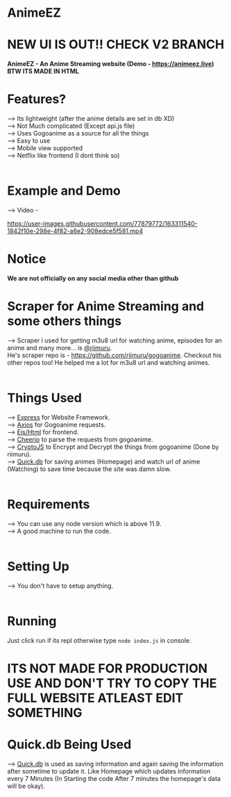 # AnimeEZ
# NEW UI IS OUT!! CHECK V2 BRANCH
**AnimeEZ - An Anime Streaming website (Demo - https://animeez.live) BTW ITS MADE IN HTML** <br>
# Features?
--> Its lightweight (after the anime details are set in db XD) <br>
--> Not Much complicated (Except api.js file) <br>
--> Uses Gogoanime as a source for all the things <br>
--> Easy to use <br>
--> Mobile view supported <br>
--> Netflix like frontend (I dont think so) <br> <br> 

# Example and Demo
--> Video - 

https://user-images.githubusercontent.com/77879772/163311540-1842f10e-298e-4f82-a6e2-908edce5f581.mp4



# Notice 
**We are not officially on any social media other than github** <br>

# Scraper for Anime Streaming and some others things
--> Scraper i used for getting m3u8 url for watching anime, episodes for an anime and many more... is [@riimuru](https://github.com/riimuru).   
He's scraper repo is - https://github.com/riimuru/gogoanime. Checkout his other repos too! He helped me a lot for m3u8 url and watching animes. <br> <br> 

# Things Used
--> [Express](https://expressjs.com/en/starter/installing.html) for Website Framework. <br> 
--> [Axios](https://axios-http.com/docs/intro) for Gogoanime requests. <br> 
--> [Ejs/Html](https://ejs.co/#docs) for frontend. <br> 
--> [Cheerio](https://cheerio.js.org/) to parse the requests from gogoanime. <br> 
--> [CryptoJS](https://github.com/brix/crypto-js#readme) to Encrypt and Decrypt the things from gogoanime (Done by riimuru). <br> 
--> [Quick.db](https://quickdb.js.org/) for saving animes (Homepage) and watch url of anime (Watching) to save time because the site was damn slow. <br>  <br> 

# Requirements
--> You can use any node version which is above 11.9. <br> 
--> A good machine to run the code. <br>  <br> 



# Setting Up 
--> You don't have to setup anything. <br>  <br> 

# Running 
Just click run if its repl otherwise type `node index.js` in console. <br> 

# ITS NOT MADE FOR PRODUCTION USE AND DON'T TRY TO COPY THE FULL WEBSITE ATLEAST EDIT SOMETHING

# Quick.db Being Used 
--> [Quick.db](https://quickdb.js.org/) is used as saving information and again saving the information after sometime to update it. Like Homepage which updates information every 7 Minutes (In Starting the code After 7 minutes the homepage's data will be okay).
